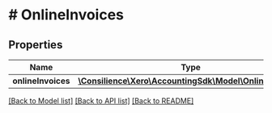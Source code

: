 # # OnlineInvoices

## Properties

Name | Type | Description | Notes
------------ | ------------- | ------------- | -------------
**onlineInvoices** | [**\Consilience\Xero\AccountingSdk\Model\OnlineInvoice[]**](OnlineInvoice.md) |  | [optional] 

[[Back to Model list]](../../README.md#documentation-for-models) [[Back to API list]](../../README.md#documentation-for-api-endpoints) [[Back to README]](../../README.md)



